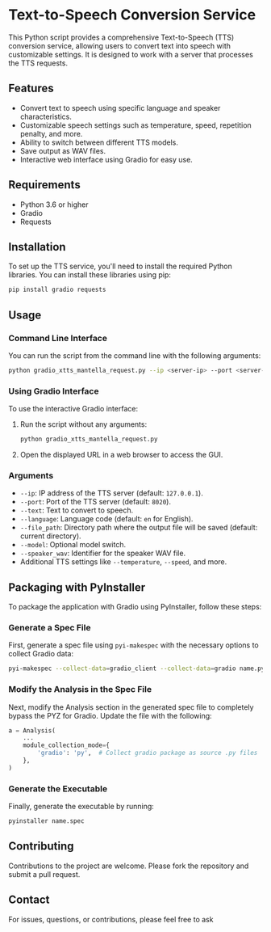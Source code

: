 # Text-to-Speech Conversion Service

This Python script provides a comprehensive Text-to-Speech (TTS) conversion service, allowing users to convert text into speech with customizable settings. It is designed to work with a server that processes the TTS requests.

## Features

- Convert text to speech using specific language and speaker characteristics.
- Customizable speech settings such as temperature, speed, repetition penalty, and more.
- Ability to switch between different TTS models.
- Save output as WAV files.
- Interactive web interface using Gradio for easy use.

## Requirements

- Python 3.6 or higher
- Gradio
- Requests

## Installation

To set up the TTS service, you'll need to install the required Python libraries. You can install these libraries using pip:

```bash
pip install gradio requests
```

## Usage

### Command Line Interface

You can run the script from the command line with the following arguments:

```bash
python gradio_xtts_mantella_request.py --ip <server-ip> --port <server-port> --text "Your text here" --language en --file_path <path-to-save-output> --speaker_wav <speaker-file-identifier>
```

### Using Gradio Interface

To use the interactive Gradio interface:

1. Run the script without any arguments:
   ```bash
   python gradio_xtts_mantella_request.py
   ```
2. Open the displayed URL in a web browser to access the GUI.

### Arguments

- `--ip`: IP address of the TTS server (default: `127.0.0.1`).
- `--port`: Port of the TTS server (default: `8020`).
- `--text`: Text to convert to speech.
- `--language`: Language code (default: `en` for English).
- `--file_path`: Directory path where the output file will be saved (default: current directory).
- `--model`: Optional model switch.
- `--speaker_wav`: Identifier for the speaker WAV file.
- Additional TTS settings like `--temperature`, `--speed`, and more.

## Packaging with PyInstaller

To package the application with Gradio using PyInstaller, follow these steps:

### Generate a Spec File

First, generate a spec file using `pyi-makespec` with the necessary options to collect Gradio data:

```bash
pyi-makespec --collect-data=gradio_client --collect-data=gradio name.py
```

### Modify the Analysis in the Spec File

Next, modify the Analysis section in the generated spec file to completely bypass the PYZ for Gradio. Update the file with the following:

```python
a = Analysis(
    ...
    module_collection_mode={
        'gradio': 'py',  # Collect gradio package as source .py files
    },
)
```

### Generate the Executable

Finally, generate the executable by running:

```bash
pyinstaller name.spec
```

## Contributing

Contributions to the project are welcome. Please fork the repository and submit a pull request.


## Contact

For issues, questions, or contributions, please feel free to ask
